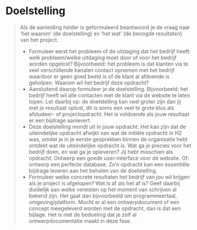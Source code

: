 # Doelstelling

>Als de aanleiding helder is geformuleerd beantwoord je de vraag naar ‘het waarom’ (de doelstelling) en ‘het wat’ (de beoogde resultaten) van het project.
>
>- Formuleer eerst het probleem of de uitdaging dat het bedrijf heeft: welk probleem/welke uitdaging moet door of voor het bedrijf worden opgelost? Bijvoorbeeld: het probleem is dat klanten via te veel verschillende kanalen contact opnemen met het bedrijf waardoor er geen goed beeld is of de klant al afdoende is geholpen. Waarom wil het bedrijf deze opdracht?
>- Aansluitend daarop formuleer je de doelstelling. Bijvoorbeeld: het bedrijf heeft wil alle contacten met de klant via de website te laten lopen. Let daarbij op: de doelstelling kan veel groter zijn dan jij met je resultaat oplost, dit is soms een veel te grote klus als afstudeer- of projectopdracht. Het is voldoende als jouw resultaat er een bijdrage aanlevert.
>- Deze doelstelling mondt uit in jouw opdracht. Het kan zijn dat de uiteindelijke opdracht afwijkt van wat de initiële opdracht in H2 was, omdat je in je eerste gesprekken binnen de organisatie hebt ontdekt wat de uiteindelijke opdracht is. Wat ga je precies voor het bedrijf doen, en wat ga je opleveren? Jij hebt misschien als opdracht: Ontwerp een goede user-interface voor de website. Of: ontwerp een perfecte database. Zo’n opdracht kan een essentiële bijdrage leveren aan het behalen van de doelstelling.
>- Formuleer welke concrete resultaten het bedrijf van jou wil krijgen als je project is afgelopen? Wat is af als het af is? Geef daarbij duidelijk aan welke vereisten op het moment van schrijven al bekend zijn. Het gaat dan bijvoorbeeld om programmeertaal, omgeving/platform. Mocht er al een ontwerpdocument of een concept meegeleverd worden met de opdracht, dan is dat een bijlage. Het is niet de bedoeling dat je zelf al ontwerpdocumentatie maakt in deze fase.
